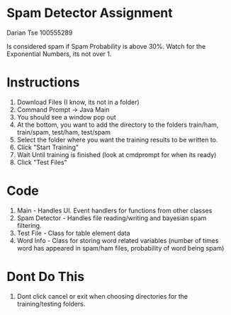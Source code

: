 # Spam Detector Assignment 

Darian Tse 100555289

Is considered spam if Spam Probability is above 30%. Watch for the Exponential Numbers, its not over 1. 

# Instructions

1. Download Files (I know, its not in a folder)
2. Command Prompt -> Java Main
3. You should see a window pop out
4. At the bottom, you want to add the directory to the folders train/ham, train/spam, test/ham, test/spam
5. Select the folder where you want the training results to be written to. 
6. Click "Start Training" 
7. Wait Until training is finished (look at cmdprompt for when its ready)
8. Click "Test Files" 

# Code 

1. Main - Handles UI. Event handlers for functions from other classes
2. Spam Detector - Handles file reading/writing and bayesian spam filtering. 
3. Test File - Class for table element data
4. Word Info - Class for storing word related variables (number of times word has appeared in spam/ham files, probability of word being spam) 

# Dont Do This

1. Dont click cancel or exit when choosing directories for the training/testing folders. 